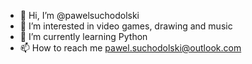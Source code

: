 - 👋 Hi, I’m @pawelsuchodolski
- 👀 I’m interested in video games, drawing and music
- 🌱 I’m currently learning Python
- 📫 How to reach me pawel.suchodolski@outlook.com

<!---
pawelsuchodolski/pawelsuchodolski is a ✨ special ✨ repository because its `README.md` (this file) appears on your GitHub profile.
You can click the Preview link to take a look at your changes.
--->
